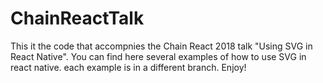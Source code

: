 # ChainReactTalk
This it the code that accompnies the Chain React 2018 talk "Using SVG in React Native". 
You can find here several examples of how to use SVG in react native. each example is in a different branch.
Enjoy!
